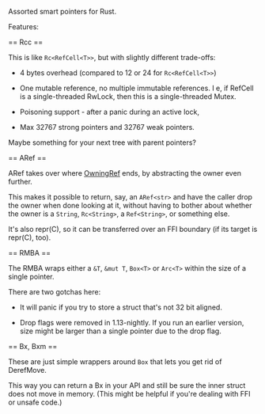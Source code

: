 Assorted smart pointers for Rust. 



Features:

== Rcc == 

This is like `Rc<RefCell<T>>`, but with slightly different trade-offs:

 * 4 bytes overhead (compared to 12 or 24 for `Rc<RefCell<T>>`)

 * One mutable reference, no multiple immutable references. 
   I e, if RefCell is a single-threaded RwLock, then this is a single-threaded Mutex.

 * Poisoning support - after a panic during an active lock,

 * Max 32767 strong pointers and 32767 weak pointers.

Maybe something for your next tree with parent pointers?

== ARef ==

ARef takes over where [OwningRef](https://crates.io/crates/owning_ref) ends, by abstracting the owner even further.

This makes it possible to return, say, an `ARef<str>` and have the caller drop the owner
when done looking at it, without having to bother about whether the owner is a `String`, `Rc<String>`, a
`Ref<String>`, or something else.

It's also repr(C), so it can be transferred over an FFI boundary (if its target is repr(C), too).
 
== RMBA ==

The RMBA wraps either a `&T`, `&mut T`, `Box<T>` or `Arc<T>` within the size of a single pointer. 

There are two gotchas here: 

  * It will panic if you try to store a struct that's not 32 bit aligned.

  * Drop flags were removed in 1.13-nightly. If you run an earlier version,
    size might be larger than a single pointer due to the drop flag.

== Bx, Bxm ==

These are just simple wrappers around `Box` that lets you get rid of DerefMove.

This way you can return a Bx<T> in your API and still be sure the inner struct
does not move in memory. (This might be helpful if you're dealing with FFI or unsafe code.)

